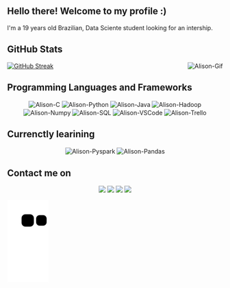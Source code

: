 ## Hello there! Welcome to my profile :)
I'm a 19 years old Brazilian, Data Sciente student looking for an intership.

##  GitHub Stats 
[![GitHub Streak](http://github-readme-streak-stats.herokuapp.com?user=AlisonK2&theme=dark)](https://git.io/streak-stats)
<img align="right" alt="Alison-Gif" src="https://media.giphy.com/media/K3FGljVq68OsSthG9b/giphy.gif?cid=790b7611fd8b4f33ba2c824929b9105d1a15bef16a916f6e&rid=giphy.gif&ct=g">

##  Programming Languages and Frameworks
<!--
<div style="display: inline_block"><br>
-->
<p align="center">
  <img align="center" alt="Alison-C" height="50" width="70" src="https://cdn.jsdelivr.net/gh/devicons/devicon/icons/c/c-original.svg">
  <img align="center" alt="Alison-Python" height="50" width="70" src="https://cdn.jsdelivr.net/gh/devicons/devicon/icons/python/python-original-wordmark.svg">
  <img align="center" alt="Alison-Java" height="50" width="70" src="https://cdn.jsdelivr.net/gh/devicons/devicon/icons/java/java-original-wordmark.svg">
  <img align="center" alt="Alison-Hadoop" height="60" width="60" src="http://intellitech.pro/wp-content/uploads/2016/12/hadoop-300x293.png">
  <img align="center" alt="Alison-Numpy" height="50" width="70" src="https://cdn.jsdelivr.net/gh/devicons/devicon/icons/numpy/numpy-original.svg">
  <img align="center" alt="Alison-SQL" height="50" width="50" src="https://user-images.githubusercontent.com/68068625/135146415-6d886dff-39bb-4776-bdbd-2787628a97e6.png">
  <img align="center" alt="Alison-VSCode" height="50" width="70" src="https://cdn.jsdelivr.net/gh/devicons/devicon/icons/vscode/vscode-original-wordmark.svg">
  <img align="center" alt="Alison-Trello" height="50" width="70" src="https://cdn.jsdelivr.net/gh/devicons/devicon/icons/trello/trello-plain.svg"> 
</div>

##  Currenctly learining
<p align="center">
  <img align="center" alt="Alison-Pyspark" height="50" width="80" src="https://user-images.githubusercontent.com/68068625/134507235-2b363bee-401f-4b35-a6e2-795ee3cd18e6.png">
  <img align="center" alt="Alison-Pandas" height="50" width="80" src="https://cdn.jsdelivr.net/gh/devicons/devicon/icons/pandas/pandas-original-wordmark.svg">
</div> 
  
## Contact me on
<p align="center">
 <a href="https://wa.me/5511945318720" target="_blank"><img src="https://img.shields.io/badge/WhatsApp-25D366?style=for-the-badge&logo=whatsapp&logoColor=white" target="_blank"></a> 
  <a href="https://www.linkedin.com/in/alison-de-almeida-sales-b44b751a4/" target="_blank"><img src="https://img.shields.io/badge/-LinkedIn-%230077B5?style=for-the-badge&logo=linkedin&logoColor=white" target="_blank"></a> 
  <a href="https://www.instagram.com/alisonk8/" target="_blank"><img src="https://img.shields.io/badge/-Instagram-%23E4405F?style=for-the-badge&logo=instagram&logoColor=white" target="_blank"></a>
  <a href = "mailto:alisona.sales@hotmail.com"><img src="https://img.shields.io/badge/-Gmail-%23333?style=for-the-badge&logo=gmail&logoColor=white" target="_blank"></a>
 
  ![Snake animation](https://github.com/AlisonK2/AlisonK2/blob/output/github-contribution-grid-snake.svg)
</div>
